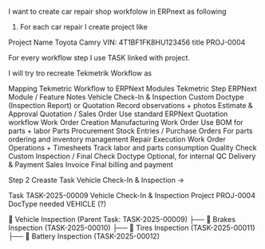 
I want to create car repair shop workfolow in ERPnext as following
1) For each car repair I create project like

Project Name
Toyota Camry VIN: 4T1BF1FK8HU123456
title
PROJ-0004

For every workflow step I use 
TASK linked with project.

I will try tro recreate Tekmetrik Workflow as 


Mapping Tekmetric Workflow to ERPNext Modules
Tekmetric Step	ERPNext Module / Feature	Notes
Vehicle Check-In & Inspection	Custom Doctype (Inspection Report) or Quotation	Record observations + photos
Estimate & Approval	Quotation / Sales Order	Use standard ERPNext Quotation workflow
Work Order Creation	Manufacturing Work Order	Use BOM for parts + labor
Parts Procurement	Stock Entries / Purchase Orders	For parts ordering and inventory management
Repair Execution	Work Order Operations + Timesheets	Track labor and parts consumption
Quality Check	Custom Inspection / Final Check Doctype	Optional, for internal QC
Delivery & Payment	Sales Invoice	Final billing and payment


Step 2 Creaste Task Vehicle Check-In & Inspection -> 

Task TASK-2025-00009 Vehicle Check-In & Inspection
Project PROJ-0004 
DocType needed VEHICLE (?)

📂 Vehicle Inspection (Parent Task: TASK-2025-00009)
├── 🔧 Brakes Inspection (TASK-2025-00010)
├── 🔧 Tires Inspection (TASK-2025-00011)
├── 🔧 Battery Inspection (TASK-2025-00012)


